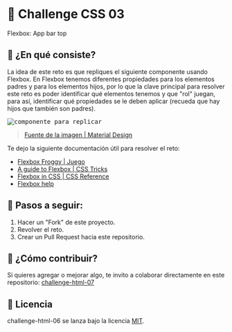 # 🐸 Challenge CSS 03

Flexbox: App bar top

## 🐸 ¿En qué consiste?

La idea de este reto es que repliques el siguiente componente usando Flexbox. En Flexbox tenemos diferentes propiedades para los elementos padres y para los elementos hijos, por lo que la clave principal para resolver este reto es poder identificar qué elementos tenemos y que "rol" juegan, para así, identificar qué propiedades se le deben aplicar (recueda que hay hijos que también son padres).

<kbd>
<img src="https://i.ibb.co/RPCqJq7/1.png" alt="componente para replicar" />
</kbd>

> [Fuente de la imagen | Material Design](https://material.io/components/app-bars-top)

Te dejo la siguiente documentación útil para resolver el reto:

* [Flexbox Froggy | Juego](http://flexboxfroggy.com/#es)
* [A guide to Flexbox | CSS Tricks](https://css-tricks.com/snippets/css/a-guide-to-flexbox/)
* [Flexbox in CSS | CSS Reference](https://cssreference.io/flexbox/)
* [Flexbox help](https://flexbox.help/)

## 🐸 Pasos a seguir:

1. Hacer un "Fork" de este proyecto.
2. Revolver el reto.
3. Crear un Pull Request hacia este repositorio.

## 🐸 ¿Cómo contribuir?

Si quieres agregar o mejorar algo, te invito a colaborar directamente en este repositorio: [challenge-html-07](https://github.com/platzimaster/challenge-html-07/)

## 🐸 Licencia

challenge-html-06 se lanza bajo la licencia [MIT](https://opensource.org/licenses/MIT).
